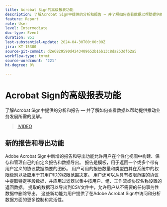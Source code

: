 ```yaml
---
title: Acrobat Sign的高级报表功能
description: 了解Acrobat Sign中提供的分析和报告 — 并了解如何查看数据以帮助提供推动业务发展所需的见解。
feature: Report
role: User
level: Intermediate
doc-type: Event
duration: 851
last-substantial-update: 2024-04-30T00:00:00Z
jira: KT-15300
source-git-commit: d2e6829590d4243409652b16b13c8da253df62a5
workflow-type: tm+mt
source-wordcount: '221'
ht-degree: 0%

---
```



# Acrobat Sign的高级报表功能

了解Acrobat Sign中提供的分析和报告 — 并了解如何查看数据以帮助提供推动业务发展所需的见解。

>[!VIDEO](https://video.tv.adobe.com/v/3428191/?learn=on)

## 新的报告和导出功能

Adobe Acrobat Sign中新增的报告和导出功能允许用户在个性化视图中构建、保存和管理自己的自定义报告和数据导出。 报告是模板，用于返回一个或多个带有用户定义的协议数据摘要的图形。 用户可用的报告数量和类型由其在系统中的权限级别以及应用于其用户ID的权限范围决定。 用户还可以从具有权限范围的协议中提取特定字段数据，并应用过滤器以集中按用户、组、工作流或协议名称设置的返回数据。 提取的数据可以导出到CSV文件中，允许用户从不需要的任何事务性数据中删除导出。 这些新功能为用户提供了在Adobe Acrobat Sign中访问和分析数据方面的更多控制和灵活性。
